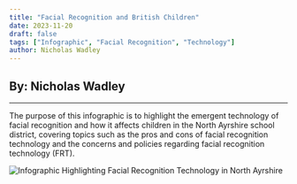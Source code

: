 ```yaml
---
title: "Facial Recognition and British Children"
date: 2023-11-20
draft: false
tags: ["Infographic", "Facial Recognition", "Technology"]
author: Nicholas Wadley
---
```


## By: Nicholas Wadley
___

The purpose of this infographic is to highlight the emergent technology of facial recognition and how it affects children in the North Ayrshire school district, covering topics such as the pros and cons of facial recognition technology and the concerns and policies regarding facial recognition technology (FRT).

![Infographic Highlighting Facial Recognition Technology in North Ayrshire](/NWinfographic.jpg)


